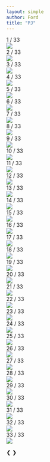 ```yaml
---
layout: simple
author: Ford
title: "PJ"
---
```

<html>
<head>
<meta name="viewport" content="width=device-width, initial-scale=1">
<style>
* {box-sizing: border-box}
  
body {font-family: Verdana, sans-serif; margin:0; overflow:hidden}
  
.mySlides {display: none}
img {vertical-align: middle;}

/* Slideshow container */
.slideshow-container {
  max-width: device-width;
  position: relative;
  margin: none;
}

.image {
  width:100vw;
  height:100vh;
  object-fit:cover;
}
  
/* Next & previous buttons */
.prev, .next {
  cursor: pointer;
  position: absolute;
  top: 50%;
  width: auto;
  padding: 16px;
  margin-top: -22px;
  color: white;
  font-weight: bold;
  font-size: 18px;
  transition: 0.6s ease;
  border-radius: 0 3px 3px 0;
  user-select: none;
}

/* Position the "next button" to the right */
.next {
  right: 0;
  border-radius: 3px 0 0 3px;
}

/* On hover, add a black background color with a little bit see-through */
.prev:hover, .next:hover {
  background-color: rgba(0,0,0,0.8);
}

/* Caption text */
.text {
  color: #f2f2f2;
  font-size: 15px;
  padding: 8px 12px;
  position: absolute;
  bottom: 8px;
  width: 100%;
  text-align: center;
}

/* Number text (1/3 etc) */
.numbertext {
  color: #f2f2f2;
  font-size: 12px;
  padding: 8px 12px;
  position: absolute;
  top: 0;
}



/* Fading animation */
.fade {
  animation-name: fade;
  animation-duration: 1.5s;
}

@keyframes fade {
  from {opacity: .4} 
  to {opacity: 1}
}

/* On smaller screens, decrease text size */
@media only screen and (max-width: 300px) {
  .prev, .next,.text {font-size: 11px}
  .image {width:100vw; height:auto;}
}
  
</style>
</head>
<body>

<div class="slideshow-container">

<div class="mySlides fade">
  <div class="numbertext">1 / 33</div>
  <img class="image" src="{{ site.baseurl}}/pj20112022/P1.jpg">
  <!--<div class="text">Caption Text</div>-->
</div>

<div class="mySlides fade">
  <div class="numbertext">2 / 33</div>
  <img class="image" src="{{ site.baseurl}}/pj20112022/H1.jpg">
  <!--<div class="text">Caption Text</div>-->
</div>
  
<div class="mySlides fade">
  <div class="numbertext">3 / 33</div>
  <img class="image" src="{{ site.baseurl}}/pj20112022/H2.jpg">
  <!--<div class="text">Caption Text</div>-->
</div>
  
<div class="mySlides fade">
  <div class="numbertext">4 / 33</div>
  <img class="image" src="{{ site.baseurl}}/pj20112022/R1.jpg">
  <!--<div class="text">Caption Text</div>-->
</div>
  
<div class="mySlides fade">
  <div class="numbertext">5 / 33</div>
  <img class="image" src="{{ site.baseurl}}/pj20112022/S0.jpg">
  <!--<div class="text">Caption Text</div>-->
</div>
  
<div class="mySlides fade">
  <div class="numbertext">6 / 33</div>
  <img class="image" src="{{ site.baseurl}}/pj20112022/S1.jpg">
  <!--<div class="text">Caption Text</div>-->
</div>
  
<div class="mySlides fade">
  <div class="numbertext">7 / 33</div>
  <img class="image" src="{{ site.baseurl}}/pj20112022/S2.jpg">
  <!--<div class="text">Caption Text</div>-->
</div>

<div class="mySlides fade">
  <div class="numbertext">8 / 33</div>
  <img class="image" src="{{ site.baseurl}}/pj20112022/S3.jpg">
  <!--<div class="text">Caption Text</div>-->
</div>
  
<div class="mySlides fade">
  <div class="numbertext">9 / 33</div>
  <img class="image" src="{{ site.baseurl}}/pj20112022/S4.jpg">
  <!--<div class="text">Caption Text</div>-->
</div>
  
<div class="mySlides fade">
  <div class="numbertext">10 / 33</div>
  <img class="image" src="{{ site.baseurl}}/pj20112022/S5.jpg">
  <!--<div class="text">Caption Text</div>-->
</div>
  
<div class="mySlides fade">
  <div class="numbertext">11 / 33</div>
  <img class="image" src="{{ site.baseurl}}/pj20112022/S6.jpg">
  <!--<div class="text">Caption Text</div>-->
</div>
  
<div class="mySlides fade">
  <div class="numbertext">12 / 33</div>
  <img class="image" src="{{ site.baseurl}}/pj20112022/S7.jpg">
  <!--<div class="text">Caption Text</div>-->
</div>
  
<div class="mySlides fade">
  <div class="numbertext">13 / 33</div>
  <img class="image" src="{{ site.baseurl}}/pj20112022/W0.jpg">
  <!--<div class="text">Caption Text</div>-->
</div>

<div class="mySlides fade">
  <div class="numbertext">14 / 33</div>
  <img class="image" src="{{ site.baseurl}}/pj20112022/W1.jpg">
  <!--<div class="text">Caption Text</div>-->
</div>
  
<div class="mySlides fade">
  <div class="numbertext">15 / 33</div>
  <img class="image" src="{{ site.baseurl}}/pj20112022/W2.jpg">
  <!--<div class="text">Caption Text</div>-->
</div>
  
<div class="mySlides fade">
  <div class="numbertext">16 / 33</div>
  <img class="image" src="{{ site.baseurl}}/pj20112022/W3.jpg">
  <!--<div class="text">Caption Text</div>-->
</div>
  
<div class="mySlides fade">
  <div class="numbertext">17 / 33</div>
  <img class="image" src="{{ site.baseurl}}/pj20112022/W4.jpg">
  <!--<div class="text">Caption Text</div>-->
</div>
  
<div class="mySlides fade">
  <div class="numbertext">18 / 33</div>
  <img class="image" src="{{ site.baseurl}}/pj20112022/W5.jpg">
  <!--<div class="text">Caption Text</div>-->
</div>
  
<div class="mySlides fade">
  <div class="numbertext">19 / 33</div>
  <img class="image" src="{{ site.baseurl}}/pj20112022/W6.jpg">
  <!--<div class="text">Caption Text</div>-->
</div>

<div class="mySlides fade">
  <div class="numbertext">20 / 33</div>
  <img class="image" src="{{ site.baseurl}}/pj20112022/W7.jpg">
  <!--<div class="text">Caption Text</div>-->
</div>
  
<div class="mySlides fade">
  <div class="numbertext">21 / 33</div>
  <img class="image" src="{{ site.baseurl}}/pj20112022/B0.jpg">
  <!--<div class="text">Caption Text</div>-->
</div>
  
<div class="mySlides fade">
  <div class="numbertext">22 / 33</div>
  <img class="image" src="{{ site.baseurl}}/pj20112022/B1.jpg">
  <!--<div class="text">Caption Text</div>-->
</div>
  
<div class="mySlides fade">
  <div class="numbertext">23 / 33</div>
  <img class="image" src="{{ site.baseurl}}/pj20112022/B2.jpg">
  <!--<div class="text">Caption Text</div>-->
</div>
  
<div class="mySlides fade">
  <div class="numbertext">24 / 33</div>
  <img class="image" src="{{ site.baseurl}}/pj20112022/B3.jpg">
  <!--<div class="text">Caption Text</div>-->
</div>
  
<div class="mySlides fade">
  <div class="numbertext">25 / 33</div>
  <img class="image" src="{{ site.baseurl}}/pj20112022/B4.jpg">
  <!--<div class="text">Caption Text</div>-->
</div>
  
<div class="mySlides fade">
  <div class="numbertext">26 / 33</div>
  <img class="image" src="{{ site.baseurl}}/pj20112022/B5.jpg">
  <!--<div class="text">Caption Text</div>-->
</div>
  
<div class="mySlides fade">
  <div class="numbertext">27 / 33</div>
  <img class="image" src="{{ site.baseurl}}/pj20112022/B6.jpg">
  <!--<div class="text">Caption Text</div>-->
</div>
  
<div class="mySlides fade">
  <div class="numbertext">28 / 33</div>
  <img class="image" src="{{ site.baseurl}}/pj20112022/P0.jpg">
  <!--<div class="text">Caption Text</div>-->
</div>
  
  <div class="mySlides fade">
  <div class="numbertext">29 / 33</div>
  <img class="image" src="{{ site.baseurl}}/pj20112022/P2.jpg">
  <!--<div class="text">Caption Text</div>-->
</div>
  
<div class="mySlides fade">
  <div class="numbertext">30 / 33</div>
  <img class="image" src="{{ site.baseurl}}/pj20112022/Sl0.jpg">
  <!--<div class="text">Caption Text</div>-->
</div>
  
<div class="mySlides fade">
  <div class="numbertext">31 / 33</div>
  <img class="image" src="{{ site.baseurl}}/pj20112022/J0.jpg">
  <!--<div class="text">Caption Text</div>-->
</div>
  
<div class="mySlides fade">
  <div class="numbertext">32 / 33</div>
  <img class="image" src="{{ site.baseurl}}/pj20112022/J1.jpg">
  <!--<div class="text">Caption Text</div>-->
</div>
  
<div class="mySlides fade">
  <div class="numbertext">33 / 33</div>
  <img class="image" src="{{ site.baseurl}}/pj20112022/H3.jpg">
  <!--<div class="text">Caption Text</div>-->
</div>

<a class="prev" onclick="plusSlides(-1)">❮</a>
<a class="next" onclick="plusSlides(1)">❯</a>

</div>


<script>
let slideIndex = 1;
showSlides(slideIndex);

function plusSlides(n) {
  showSlides(slideIndex += n);
}

function currentSlide(n) {
  showSlides(slideIndex = n);
}

function showSlides(n) {
  let i;
  let slides = document.getElementsByClassName("mySlides");
  if (n > slides.length) {slideIndex = 1}    
  if (n < 1) {slideIndex = slides.length}
  for (i = 0; i < slides.length; i++) {
    slides[i].style.display = "none";  
  }
  slides[slideIndex-1].style.display = "block";  
}
</script>

</body>
</html>
